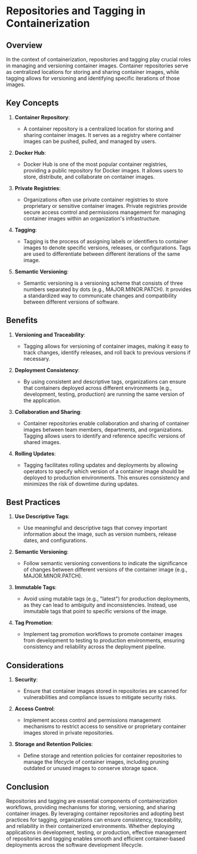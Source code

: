 # Repositories and Tagging in Containerization

## Overview

In the context of containerization, repositories and tagging play crucial roles in managing and versioning container images. Container repositories serve as centralized locations for storing and sharing container images, while tagging allows for versioning and identifying specific iterations of those images.

## Key Concepts

1. **Container Repository**:
   - A container repository is a centralized location for storing and sharing container images. It serves as a registry where container images can be pushed, pulled, and managed by users.

2. **Docker Hub**:
   - Docker Hub is one of the most popular container registries, providing a public repository for Docker images. It allows users to store, distribute, and collaborate on container images.

3. **Private Registries**:
   - Organizations often use private container registries to store proprietary or sensitive container images. Private registries provide secure access control and permissions management for managing container images within an organization's infrastructure.

4. **Tagging**:
   - Tagging is the process of assigning labels or identifiers to container images to denote specific versions, releases, or configurations. Tags are used to differentiate between different iterations of the same image.

5. **Semantic Versioning**:
   - Semantic versioning is a versioning scheme that consists of three numbers separated by dots (e.g., MAJOR.MINOR.PATCH). It provides a standardized way to communicate changes and compatibility between different versions of software.

## Benefits

1. **Versioning and Traceability**:
   - Tagging allows for versioning of container images, making it easy to track changes, identify releases, and roll back to previous versions if necessary.

2. **Deployment Consistency**:
   - By using consistent and descriptive tags, organizations can ensure that containers deployed across different environments (e.g., development, testing, production) are running the same version of the application.

3. **Collaboration and Sharing**:
   - Container repositories enable collaboration and sharing of container images between team members, departments, and organizations. Tagging allows users to identify and reference specific versions of shared images.

4. **Rolling Updates**:
   - Tagging facilitates rolling updates and deployments by allowing operators to specify which version of a container image should be deployed to production environments. This ensures consistency and minimizes the risk of downtime during updates.

## Best Practices

1. **Use Descriptive Tags**:
   - Use meaningful and descriptive tags that convey important information about the image, such as version numbers, release dates, and configurations.

2. **Semantic Versioning**:
   - Follow semantic versioning conventions to indicate the significance of changes between different versions of the container image (e.g., MAJOR.MINOR.PATCH).

3. **Immutable Tags**:
   - Avoid using mutable tags (e.g., "latest") for production deployments, as they can lead to ambiguity and inconsistencies. Instead, use immutable tags that point to specific versions of the image.

4. **Tag Promotion**:
   - Implement tag promotion workflows to promote container images from development to testing to production environments, ensuring consistency and reliability across the deployment pipeline.

## Considerations

1. **Security**:
   - Ensure that container images stored in repositories are scanned for vulnerabilities and compliance issues to mitigate security risks.

2. **Access Control**:
   - Implement access control and permissions management mechanisms to restrict access to sensitive or proprietary container images stored in private repositories.

3. **Storage and Retention Policies**:
   - Define storage and retention policies for container repositories to manage the lifecycle of container images, including pruning outdated or unused images to conserve storage space.

## Conclusion

Repositories and tagging are essential components of containerization workflows, providing mechanisms for storing, versioning, and sharing container images. By leveraging container repositories and adopting best practices for tagging, organizations can ensure consistency, traceability, and reliability in their containerized environments. Whether deploying applications in development, testing, or production, effective management of repositories and tagging enables smooth and efficient container-based deployments across the software development lifecycle.
